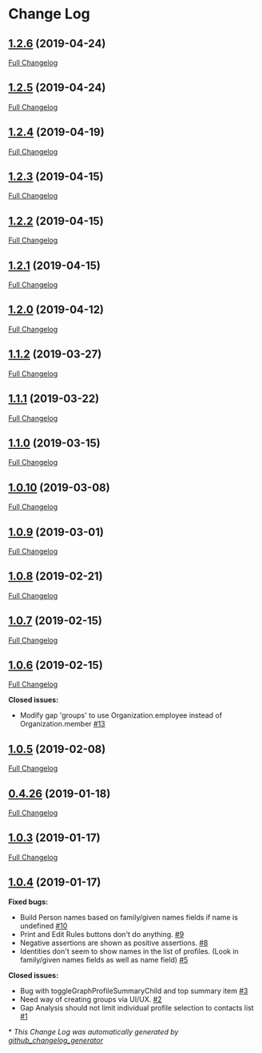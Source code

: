 # Change Log

## [1.2.6](https://github.com/cassproject/cass-gap-analysis/tree/1.2.6) (2019-04-24)
[Full Changelog](https://github.com/cassproject/cass-gap-analysis/compare/1.2.5...1.2.6)

## [1.2.5](https://github.com/cassproject/cass-gap-analysis/tree/1.2.5) (2019-04-24)
[Full Changelog](https://github.com/cassproject/cass-gap-analysis/compare/1.2.4...1.2.5)

## [1.2.4](https://github.com/cassproject/cass-gap-analysis/tree/1.2.4) (2019-04-19)
[Full Changelog](https://github.com/cassproject/cass-gap-analysis/compare/1.2.3...1.2.4)

## [1.2.3](https://github.com/cassproject/cass-gap-analysis/tree/1.2.3) (2019-04-15)
[Full Changelog](https://github.com/cassproject/cass-gap-analysis/compare/1.2.2...1.2.3)

## [1.2.2](https://github.com/cassproject/cass-gap-analysis/tree/1.2.2) (2019-04-15)
[Full Changelog](https://github.com/cassproject/cass-gap-analysis/compare/1.2.1...1.2.2)

## [1.2.1](https://github.com/cassproject/cass-gap-analysis/tree/1.2.1) (2019-04-15)
[Full Changelog](https://github.com/cassproject/cass-gap-analysis/compare/1.2.0...1.2.1)

## [1.2.0](https://github.com/cassproject/cass-gap-analysis/tree/1.2.0) (2019-04-12)
[Full Changelog](https://github.com/cassproject/cass-gap-analysis/compare/1.1.2...1.2.0)

## [1.1.2](https://github.com/cassproject/cass-gap-analysis/tree/1.1.2) (2019-03-27)
[Full Changelog](https://github.com/cassproject/cass-gap-analysis/compare/1.1.1...1.1.2)

## [1.1.1](https://github.com/cassproject/cass-gap-analysis/tree/1.1.1) (2019-03-22)
[Full Changelog](https://github.com/cassproject/cass-gap-analysis/compare/1.1.0...1.1.1)

## [1.1.0](https://github.com/cassproject/cass-gap-analysis/tree/1.1.0) (2019-03-15)
[Full Changelog](https://github.com/cassproject/cass-gap-analysis/compare/1.0.10...1.1.0)

## [1.0.10](https://github.com/cassproject/cass-gap-analysis/tree/1.0.10) (2019-03-08)
[Full Changelog](https://github.com/cassproject/cass-gap-analysis/compare/1.0.9...1.0.10)

## [1.0.9](https://github.com/cassproject/cass-gap-analysis/tree/1.0.9) (2019-03-01)
[Full Changelog](https://github.com/cassproject/cass-gap-analysis/compare/1.0.8...1.0.9)

## [1.0.8](https://github.com/cassproject/cass-gap-analysis/tree/1.0.8) (2019-02-21)
[Full Changelog](https://github.com/cassproject/cass-gap-analysis/compare/1.0.7...1.0.8)

## [1.0.7](https://github.com/cassproject/cass-gap-analysis/tree/1.0.7) (2019-02-15)
[Full Changelog](https://github.com/cassproject/cass-gap-analysis/compare/1.0.6...1.0.7)

## [1.0.6](https://github.com/cassproject/cass-gap-analysis/tree/1.0.6) (2019-02-15)
[Full Changelog](https://github.com/cassproject/cass-gap-analysis/compare/1.0.5...1.0.6)

**Closed issues:**

- Modify gap 'groups' to use Organization.employee instead of Organization.member [\#13](https://github.com/cassproject/cass-gap-analysis/issues/13)

## [1.0.5](https://github.com/cassproject/cass-gap-analysis/tree/1.0.5) (2019-02-08)
[Full Changelog](https://github.com/cassproject/cass-gap-analysis/compare/0.4.26...1.0.5)

## [0.4.26](https://github.com/cassproject/cass-gap-analysis/tree/0.4.26) (2019-01-18)
[Full Changelog](https://github.com/cassproject/cass-gap-analysis/compare/1.0.3...0.4.26)

## [1.0.3](https://github.com/cassproject/cass-gap-analysis/tree/1.0.3) (2019-01-17)
[Full Changelog](https://github.com/cassproject/cass-gap-analysis/compare/1.0.4...1.0.3)

## [1.0.4](https://github.com/cassproject/cass-gap-analysis/tree/1.0.4) (2019-01-17)
**Fixed bugs:**

- Build Person names based on family/given names fields if name is undefined [\#10](https://github.com/cassproject/cass-gap-analysis/issues/10)
- Print and Edit Rules buttons don't do anything. [\#9](https://github.com/cassproject/cass-gap-analysis/issues/9)
- Negative assertions are shown as positive assertions. [\#8](https://github.com/cassproject/cass-gap-analysis/issues/8)
- Identities don't seem to show names in the list of profiles. \(Look in family/given names fields as well as name field\) [\#5](https://github.com/cassproject/cass-gap-analysis/issues/5)

**Closed issues:**

- Bug with toggleGraphProfileSummaryChild and top summary item [\#3](https://github.com/cassproject/cass-gap-analysis/issues/3)
- Need way of creating groups via UI/UX. [\#2](https://github.com/cassproject/cass-gap-analysis/issues/2)
- Gap Analysis should not limit individual profile selection to contacts list [\#1](https://github.com/cassproject/cass-gap-analysis/issues/1)



\* *This Change Log was automatically generated by [github_changelog_generator](https://github.com/skywinder/Github-Changelog-Generator)*